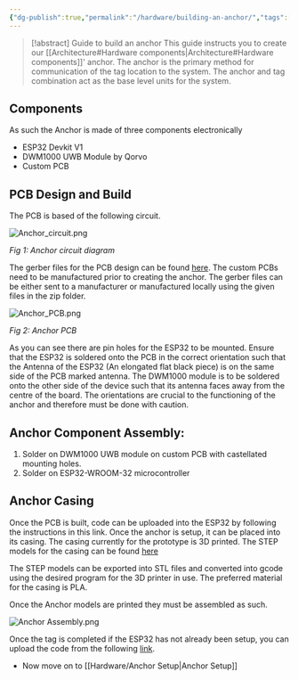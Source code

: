 ```yaml
---
{"dg-publish":true,"permalink":"/hardware/building-an-anchor/","tags":["hardware","anchor"],"noteIcon":""}
---
```


> [!abstract] Guide to build an anchor
> This guide instructs you to create our [[Architecture#Hardware components\|Architecture#Hardware components]]' anchor. The anchor is the primary method for communication of the tag location to the system. The anchor and tag combination act as the base level units for the system.

## Components

As such the Anchor is made of three components electronically

- ESP32 Devkit V1
- DWM1000 UWB Module by Qorvo
- Custom PCB

## PCB Design and Build

The PCB is based of the following circuit.

![Anchor_circuit.png](/img/user/Attachments/hardware/Anchor_circuit.png)

*Fig 1: Anchor circuit diagram*

The gerber files for the PCB design can be found [here](https://github.com/S32-PAMS/PAMS-Hardware/tree/main/PCB). The custom PCBs need to be manufactured prior to creating the anchor. The gerber files can be either sent to a manufacturer or manufactured locally using the given files in the zip folder.

![Anchor_PCB.png](/img/user/Attachments/hardware/Anchor_PCB.png)

*Fig 2: Anchor PCB*

As you can see there are pin holes for the ESP32 to be mounted. Ensure that the ESP32 is soldered onto the PCB in the correct orientation such that the Antenna of the ESP32 (An elongated flat black piece) is on the same side of the PCB marked antenna. The DWM1000 module is to be soldered onto the other side of the device such that its antenna faces away from the centre of the board. The orientations are crucial to the functioning of the anchor and therefore must be done with caution.

## Anchor Component Assembly:

1. Solder on DWM1000 UWB module on custom PCB with castellated mounting holes.
2. Solder on ESP32-WROOM-32 microcontroller
## Anchor Casing

Once the PCB is built, code can be uploaded into the ESP32 by following the instructions in this link. Once the anchor is setup, it can be placed into its casing. The casing currently for the prototype is 3D printed. The STEP models for the casing can be found [here](https://github.com/S32-PAMS/PAMS-Hardware/tree/main/casing_model)

The STEP models can be exported into STL files and converted into gcode using the desired program for the 3D printer in use. The preferred material for the casing is PLA.

Once the Anchor models are printed they must be assembled as such.

![Anchor Assembly.png](/img/user/Attachments/hardware/Anchor%20Assembly.png)

Once the tag is completed if the ESP32 has not already been setup, you can upload the code from the following [link](https://github.com/S32-PAMS/PAMS-Hardware/tree/main/anchor_code).

- Now move on to [[Hardware/Anchor Setup\|Anchor Setup]]
